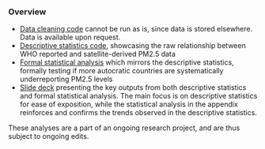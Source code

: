 ### Overview
* [Data cleaning code](https://github.com/yixinsun1216/nyt_app/tree/main/code/data_cleaning) cannot be run as is, since data is stored elsewhere. Data is available upon request.
* [Descriptive statistics code](https://github.com/yixinsun1216/nyt_app/blob/main/code/desc_stats.R), showcasing the raw relationship between WHO reported and satellite-derived PM2.5 data
* [Formal statistical analysis](https://github.com/yixinsun1216/nyt_app/blob/main/code/reg_pm_democracy.R) which mirrors the descriptive statistics, formally testing if more autocratic countries are systematically underreporting PM2.5 levels
* [Slide deck](https://github.com/yixinsun1216/nyt_app/blob/main/analyses_slides.pdf) presenting the key outputs from both descriptive statistics and formal statistical analysis. The main focus is on descriptive statistics for ease of exposition, while the statistical analysis in the appendix reinforces and confirms the trends observed in the descriptive statistics.

These analyses are a part of an ongoing research project, and are thus subject to ongoing edits.
